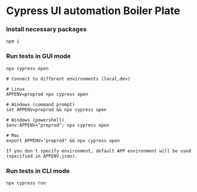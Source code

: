 # Cypress UI automation Boiler Plate

### Install necessary packages

```
npm i
```

### Run tests in GUI mode

```
npx cypress open

# Connect to different environments (local,dev)

# Linux
APPENV=preprod npx cypress open

# Windows (command prompt)
set APPENV=preprod && npx cypress open

# Windows (powershell)
$env:APPENV="preprod"; npx cypress open

# Mac
export APPENV="preprod" && npx cypress open

If you don't specify environment, default APP environment will be used (specified in APPENV.json).
```

### Run tests in CLI mode

```
npx cypress run
```